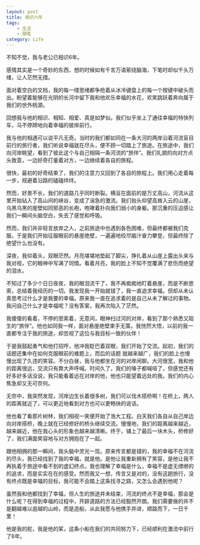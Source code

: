 ```yaml
---
layout: post
title: 相识六年
tags: 
    - 生活
    - 随笔
category: Life
---
```


不知不觉，我与老公已相识6年。

感情其实是一个奇妙的东西，想的时候如有千言万语萦绕脑海，下笔时却似千头万绪，让人茫然无措。

面对着空白的文档，我的每一缕思绪都争抢着从冰冷键盘上的每一个按键中破头而出。盼望着能够在光阴的长河中留下我和他欢乐幸福的水花，欢笑跳跃着奔向属于我们的世外桃源。

回想我与他的相识、相知、相爱、真是如梦似。我们似乎坐上了通往幸福的特快列车，马不停蹄地向着幸福的彼岸前行。

我与他的相遇可以说平凡无奇。当时的我们都如同在一条大河的两岸沿着河流盲目前行的旅行者，我们听说幸福就在尽头，便不顾一切踏上了旅途。在旅途中，我们向河岸眺望，看到了彼此这个与自己相隔一条河流的“旅伴”。我们礼貌的向对方点头致意，一边好奇打量着对方，一边继续着各自的旅程。

很快，最初的好奇结束了，我们的注意力又回到了各自的旅程上。我们用心走着每一步，规避着沿路的磕磕绊绊。

然而，好景不长，我们的道路几乎同时断裂。横亘在面前的是万丈高山，河流从这里开始钻入了高山间的峡谷，变成了湍急的激流。我们抬头仰望高耸入云的山崖，乌黑乌黑的崖壁如同邪恶的长袍，咆哮着扑向我们弱小的身躯。那沉重的压迫感让我们一瞬间头脑空白，失去了感觉和呼吸。

然而，我们并非轻言放弃之人，之前旅途中也遇到各色困难，但最终都被我们克服。于是我们开始征服眼前的悬崖绝壁，一遍遍地绞尽脑汁奋力攀登，但最终除了绝望什么也没有。

深夜，我仰着头，双眼茫然。月亮堪堪地垫起了脚尖，挣扎着从山崖上露出头来与我对视，它的眼神中写满了同情。看着月亮，我的脸上不知不觉覆满了悲伤而绝望的泪水。

不知过了多少个日日夜夜，我的眼泪流干了，我不再痴痴地盯着悬崖，而是不断思索，总结着我经历的一切。我发现我一开始就错了，我一直追求幸福，但却从未认真思考过什么才是我要的幸福。原来我一直在追求着的是自己从未了解过的事物。我问自己什么才是幸福呢？没有答案，我再次陷入了茫然。

我傻傻的看着，不停的思索着，无意间，眼神扫过河的对岸，看到了那个熟悉又陌生的“旅伴”。他也如同我一样，面对悬崖绝壁束手无策。我恍然大悟，以前的我一直都专注于我的旅途，却忽视了这位与我目标一致的伙伴！

于是我鼓起勇气和他打招呼，他冲我眨巴着双眼，我们开始了交流。起初，我们的话题还集中在如何克服眼前的难题上，而后的话题 就越来越广，我们的脸上也慢慢出现了久违的笑容。不分白昼，我与他都坐在河的对岸闲聊。大河很宽，我和他的距离很远，交流只有靠大声呼喊。时间久了，我们的嗓子都喊哑了，但感觉还有好多好多话没说，我只能看着远在对岸的他，他也只能望着远处的我。我们的内心焦急却又无可奈何。

无奈中，我突然发现，河岸边生长着很多树，我们可以伐木搭桥啊！在桥上，两人的距离就近了，可以更近地看到对方也可以更畅快的说话。

他也看了看那片树林，我们相视一笑便开始了浩大工程。白天我们各自从自己岸边向对岸搭桥，晚上就在已经修好的桥头继续交流。慢慢地，我们的距离越来越近，越来越近，他在我心头的形象也越来越清晰。终于，铺上了最后一块木头，桥修好了，我们满面笑容地与对方拥抱在了一起。

跟他相拥的那一瞬间，我头脑中灵光一现。原来传言都是错的，我的幸福不在河流的尽头，我已经找到了我的幸福，就是他。是他让我重新拥有了笑容，是他让我不再执着于旅途中看不到的虚幻终点。我也理解了幸福是什么，幸福不是虚无缥缈的的追求，而是实实在在的感受。然而我又一想，传言又是对的，没有这趟旅行，没有终点既是幸福的目标，我可能不会踏上这条找寻之路，又怎么会遇到他呢？

虽然我和他都找到了幸福，但人生的旅途并未结束，河流的终点不是幸福，那会是什么呢？在得到幸福的过程中，开辟道路的方法已经豁然开朗。我们需要做的并不是翻越难以逾越的山岭，而是造船，从此我愿与他携手并进，顺路而下，一日千里！

他是我的舵，我是他的桨，这条小船在我们的共同努力下，已经顺利在激流中前行了6年。 

